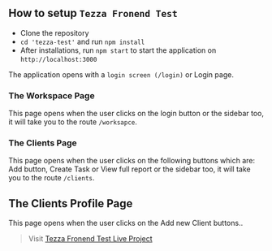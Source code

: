 ## How to setup `Tezza Fronend Test`

- Clone the repository
- `cd 'tezza-test'` and run `npm install`
- After installations, run `npm start` to start the application on `http://localhost:3000`

The application opens with a `login screen (/login)` or Login page.

### The Workspace Page

This page opens when the user clicks on the login button or the sidebar too, it will take you to the route `/worksapce`.

### The Clients Page

This page opens when the user clicks on the following buttons which are: Add button, Create Task or View full report or the sidebar too, it will take you to the route `/clients`.

## The Clients Profile Page

This page opens when the user clicks on the Add new Client buttons..

> Visit [Tezza Fronend Test Live Project](https://tezza-test.vercel.app/)